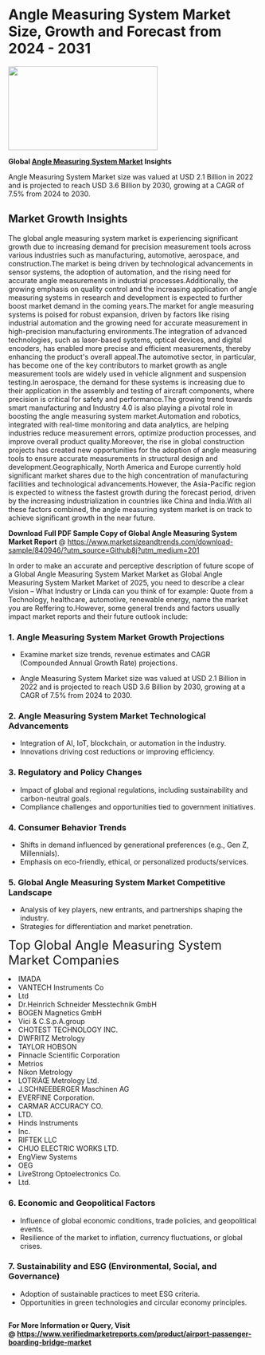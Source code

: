 <H1>Angle Measuring System Market Size, Growth and Forecast from 2024 - 2031</H1><img class="aligncenter size-medium wp-image-584254" src="https://thirdeyenews.in/wp-content/uploads/2024/09/Global-Market-Research-300x168.jpeg" alt="" width="300" height="168" /><p><strong>Global&nbsp;<a href="https://www.marketsizeandtrends.com/download-sample/840946/?utm_source=Github8j?utm_medium=201">Angle Measuring System Market</a> Insights</strong></p><p>Angle Measuring System Market size was valued at USD 2.1 Billion in 2022 and is projected to reach USD 3.6 Billion by 2030, growing at a CAGR of 7.5% from 2024 to 2030.</p><p><h2>Market Growth Insights</h2> The global angle measuring system market is experiencing significant growth due to increasing demand for precision measurement tools across various industries such as manufacturing, automotive, aerospace, and construction.The market is being driven by technological advancements in sensor systems, the adoption of automation, and the rising need for accurate angle measurements in industrial processes.Additionally, the growing emphasis on quality control and the increasing application of angle measuring systems in research and development is expected to further boost market demand in the coming years.The market for angle measuring systems is poised for robust expansion, driven by factors like rising industrial automation and the growing need for accurate measurement in high-precision manufacturing environments.The integration of advanced technologies, such as laser-based systems, optical devices, and digital encoders, has enabled more precise and efficient measurements, thereby enhancing the product's overall appeal.The automotive sector, in particular, has become one of the key contributors to market growth as angle measurement tools are widely used in vehicle alignment and suspension testing.In aerospace, the demand for these systems is increasing due to their application in the assembly and testing of aircraft components, where precision is critical for safety and performance.The growing trend towards smart manufacturing and Industry 4.0 is also playing a pivotal role in boosting the angle measuring system market.Automation and robotics, integrated with real-time monitoring and data analytics, are helping industries reduce measurement errors, optimize production processes, and improve overall product quality.Moreover, the rise in global construction projects has created new opportunities for the adoption of angle measuring tools to ensure accurate measurements in structural design and development.Geographically, North America and Europe currently hold significant market shares due to the high concentration of manufacturing facilities and technological advancements.However, the Asia-Pacific region is expected to witness the fastest growth during the forecast period, driven by the increasing industrialization in countries like China and India.With all these factors combined, the angle measuring system market is on track to achieve significant growth in the near future.<p><span class=""><strong>Download Full PDF Sample Copy of Global Angle Measuring System Market Report</strong> @ <a href="https://www.marketsizeandtrends.com/download-sample/840946/?utm_source=Github8j?utm_medium=201" target="_blank">https://www.marketsizeandtrends.com/download-sample/840946/?utm_source=Github8j?utm_medium=201</a></span></p><p>In order to make an accurate and perceptive description of future scope of a Global&nbsp;Angle Measuring System Market Market as Global&nbsp;Angle Measuring System Market Market of 2025, you need to describe a clear Vision &ndash; What Industry or Linda can you think of for example: Quote from a Technology, healthcare, automotive, renewable energy, name the market you are Reffering to.However, some general trends and factors usually impact market reports and their future outlook include:</p><h3>1.&nbsp;<strong>Angle Measuring System Market Growth Projections</strong></h3><ul><li>Examine market size trends, revenue estimates and CAGR (Compounded Annual Growth Rate) projections.</li><li><p>Angle Measuring System Market size was valued at USD 2.1 Billion in 2022 and is projected to reach USD 3.6 Billion by 2030, growing at a CAGR of 7.5% from 2024 to 2030.</p></li></ul><h3>2.&nbsp;<strong>Angle Measuring System Market Technological Advancements</strong></h3><ul><li>Integration of AI, IoT, blockchain, or automation in the industry.</li><li>Innovations driving cost reductions or improving efficiency.</li></ul><h3>3.&nbsp;<strong>Regulatory and Policy Changes</strong></h3><ul><li>Impact of global and regional regulations, including sustainability and carbon-neutral goals.</li><li>Compliance challenges and opportunities tied to government initiatives.</li></ul><h3>4.&nbsp;<strong>Consumer Behavior Trends</strong></h3><ul><li>Shifts in demand influenced by generational preferences (e.g., Gen Z, Millennials).</li><li>Emphasis on eco-friendly, ethical, or personalized products/services.</li></ul><h3>5.&nbsp;<strong>Global Angle Measuring System Market Competitive Landscape</strong></h3><ul><li>Analysis of key players, new entrants, and partnerships shaping the industry.</li><li>Strategies for differentiation and market penetration.</li></ul><p data-pm-slice="1 1 []"><span style="color: inherit; font-family: inherit; font-size: 25px;">Top Global Angle Measuring System Market Companies</span></p><div class="" data-test-id=""><p><li>IMADA</li><li> VANTECH Instruments Co</li><li> Ltd</li><li> Dr.Heinrich Schneider Messtechnik GmbH</li><li> BOGEN Magnetics GmbH</li><li> Vici & C.S.p.A.group</li><li> CHOTEST TECHNOLOGY INC.</li><li> DWFRITZ Metrology</li><li> TAYLOR HOBSON</li><li> Pinnacle Scientific Corporation</li><li> Metrios</li><li> Nikon Metrology</li><li> LOTRIÄŒ Metrology Ltd.</li><li> J.SCHNEEBERGER Maschinen AG</li><li> EVERFINE Corporation.</li><li> CARMAR ACCURACY CO.</li><li> LTD.</li><li> Hinds Instruments</li><li> Inc.</li><li> RIFTEK LLC</li><li> CHUO ELECTRIC WORKS LTD.</li><li> EngView Systems</li><li> OEG</li><li> LiveStrong Optoelectronics Co.</li><li>Ltd.</li></p></div><h3>6.&nbsp;<strong>Economic and Geopolitical Factors</strong></h3><ul><li>Influence of global economic conditions, trade policies, and geopolitical events.</li><li>Resilience of the market to inflation, currency fluctuations, or global crises.</li></ul><h3>7.&nbsp;<strong>Sustainability and ESG (Environmental, Social, and Governance)</strong></h3><ul><li>Adoption of sustainable practices to meet ESG criteria.</li><li>Opportunities in green technologies and circular economy principles.</li></ul><h2><strong style="font-size: 14px;">For More Information or Query, Visit @&nbsp;</strong><a style="background-color: #ffffff; font-size: 14px;" href="https://www.marketsizeandtrends.com/report/angle-measuring-system-market/" target="_blank">https://www.verifiedmarketreports.com/product/airport-passenger-boarding-bridge-market</a></h2>